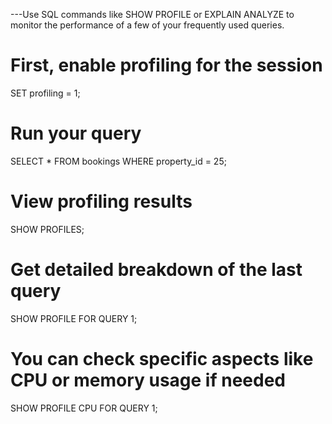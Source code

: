 ---Use SQL commands like SHOW PROFILE or EXPLAIN ANALYZE to monitor the performance of a few of your frequently used queries.

# First, enable profiling for the session
SET profiling = 1;

# Run your query
SELECT * FROM bookings WHERE property_id = 25;

# View profiling results
SHOW PROFILES;

# Get detailed breakdown of the last query
SHOW PROFILE FOR QUERY 1;

# You can check specific aspects like CPU or memory usage if needed
SHOW PROFILE CPU FOR QUERY 1;
